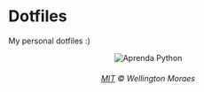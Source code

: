 # Dotfiles

My personal dotfiles :)

<p align="center">
	<img src="https://raw.githubusercontent.com/mswell/dotfiles/master/images/dotfile.png" alt="Aprenda Python" style="max-width:100%;">
</p>

<h6 align="center">
	<a href="https://raw.githubusercontent.com/mswell/dotfiles/master/LICENSE">MIT</a>
	©
	Wellington Moraes
</h6>
